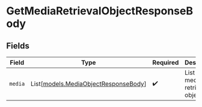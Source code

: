 # GetMediaRetrievalObjectResponseBody


## Fields

| Field                                                                        | Type                                                                         | Required                                                                     | Description                                                                  |
| ---------------------------------------------------------------------------- | ---------------------------------------------------------------------------- | ---------------------------------------------------------------------------- | ---------------------------------------------------------------------------- |
| `media`                                                                      | List[[models.MediaObjectResponseBody](../models/mediaobjectresponsebody.md)] | :heavy_check_mark:                                                           | List of media retrieval objects.                                             |